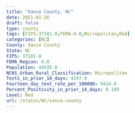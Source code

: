 ```yaml
---
title: "Vance County, NC"
date: 2021-01-26
draft: false
type: county
tags: [FIPS:37181.0,FEMA:4.0,Micropolitan,Red]
categories: [NC]
County: Vance County
State: NC
FIPS: 37181.0
FEMA_Region: 4.0
Population: 44535.0
NCHS_Urban_Rural_Classification: Micropolitan
Tests_in_prior_14_days: 4197.0
Fourteen_day_test_rate_per_100000: 9424.0
Percent_Positivity_in_prior_14_days: 0.109
Level: Red
url: /states/NC/vance-county
---
```



